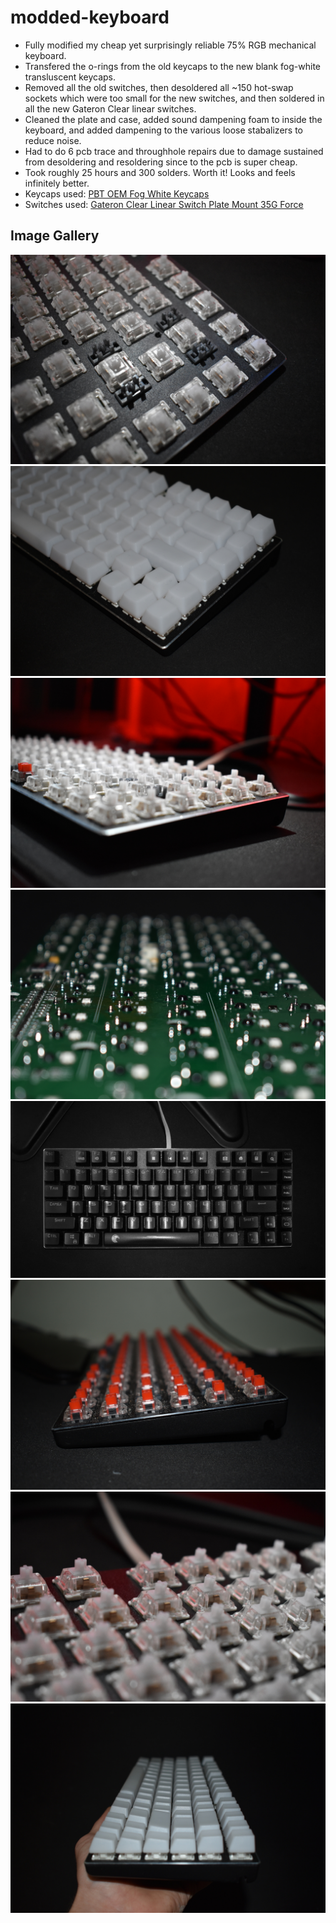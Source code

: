 # modded-keyboard

- Fully modified my cheap yet surprisingly reliable 75% RGB mechanical keyboard.  
- Transfered the o-rings from the old keycaps to the new blank fog-white transluscent keycaps.  
- Removed all the old switches, then desoldered all ~150 hot-swap sockets which were too small for the new switches, and then soldered in all the new Gateron Clear linear switches.  
- Cleaned the plate and case, added sound dampening foam to inside the keyboard, and added dampening to the various loose stabalizers to reduce noise.   
- Had to do 6 pcb trace and throughhole repairs due to damage sustained from desoldering and resoldering since to the pcb is super cheap.  
- Took roughly 25 hours and 300 solders. Worth it! Looks and feels infinitely better.  
- Keycaps used: [PBT OEM Fog White Keycaps](https://kbdfans.com/products/pbt-oem-fog-white-keycaps?variant=34166308995211)
- Switches used: [Gateron Clear Linear Switch Plate Mount 35G Force](https://www.amazon.com/Switches-Underglow-Compatible-Mechanical-Transparent/dp/B07K8464CR/ref=sr_1_2?dchild=1&keywords=gateron%2Bclear&qid=1614068952&sr=8-2&th=1)

## Image Gallery
![new switches](https://github.com/AlecWarren19/modded-keyboard/blob/master/images/switches_closeup.JPG)
![final result](https://github.com/AlecWarren19/modded-keyboard/blob/master/images/new_kb.JPG)
![new switches](https://github.com/AlecWarren19/modded-keyboard/blob/master/images/switches_closeup2.JPG)
![the pcb](https://github.com/AlecWarren19/modded-keyboard/blob/master/images/pcb.JPG)
![original keyboard](https://github.com/AlecWarren19/modded-keyboard/blob/master/images/old_kb.JPG)
![original switches](https://github.com/AlecWarren19/modded-keyboard/blob/master/images/old_switches.JPG)
![new switches](https://github.com/AlecWarren19/modded-keyboard/blob/master/images/switches_closeup3.JPG)
![final result](https://github.com/AlecWarren19/modded-keyboard/blob/master/images/new_kb2.JPG)
